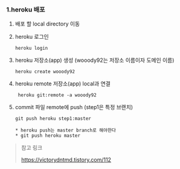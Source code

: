 ### 1.heroku 배포

1. 배포 할 local directory 이동

2. heroku 로그인

   ```
   heroku login
   ```

3. heroku 저장소(app) 생성 (wooody92는 저장소 이름이자 도메인 이름)

   ```
   heroku create wooody92
   ```

4. heroku remote 저장소(app) local과 연결

   ```
    heroku git:remote -a wooody92
   ```

5. commit 파일 remote에 push (step1은 특정 브랜치)

   ```
   git push heroku step1:master
   
   * heroku push는 master branch로 해야한다
   * git push heroku master
   ```

> 참고 링크
>
> https://victorydntmd.tistory.com/112
